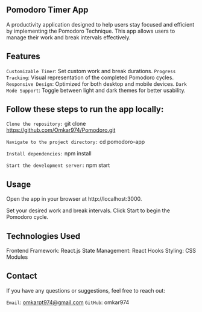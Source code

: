 ## Pomodoro Timer App

A productivity application designed to help users stay focused and efficient by implementing the Pomodoro Technique. This app allows users to manage their work and break intervals effectively.

## Features

`Customizable Timer`: Set custom work and break durations.
`Progress Tracking`: Visual representation of the completed Pomodoro cycles.
`Responsive Design`: Optimized for both desktop and mobile devices.
`Dark Mode Support`: Toggle between light and dark themes for better usability.

## Follow these steps to run the app locally:

`Clone the repository:`
git clone https://github.com/Omkar974/Pomodoro.git

`Navigate to the project directory:`
cd pomodoro-app

`Install dependencies:`
npm install

`Start the development server:`
npm start

## Usage

Open the app in your browser at http://localhost:3000.

Set your desired work and break intervals.
Click Start to begin the Pomodoro cycle.

## Technologies Used

Frontend Framework: React.js
State Management: React Hooks
Styling: CSS Modules

## Contact

If you have any questions or suggestions, feel free to reach out:

`Email`: omkarpt974@gmail.com
`GitHub`: omkar974
